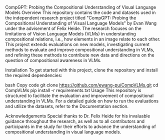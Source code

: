 CompGPT: Probing the Compositional Understanding of Visual Language Models
Overview
This repository contains the code and datasets used in the independent research project titled "CompGPT: Probing the Compositional Understanding of Visual Language Models" by Evan Wang under the advisement of Felix Heide. The research focuses on the limitations of Vision Language Models (VLMs) in understanding compositional relations, i.e., how elements in an image relate to each other. This project extends evaluations on new models, investigating current methods to evaluate and improve compositional understanding in VLMs, and refining these methods to contribute new data and directions on the question of compositional awareness in VLMs.

Installation
To get started with this project, clone the repository and install the required dependencies:

bash
Copy code
git clone https://github.com/ewang-pu/CompVLMs.git
cd CompVLMs
pip install -r requirements.txt
Usage
This repository is structured to facilitate the evaluation and improvement of compositional understanding in VLMs. For a detailed guide on how to run the evaluations and utilize the datasets, refer to the Documentation section.

Acknowledgements
Special thanks to Dr. Felix Heide for his invaluable guidance throughout the research, as well as to all contributors and participants in the study for their efforts to advance the understanding of compositional understanding in visual language models.
